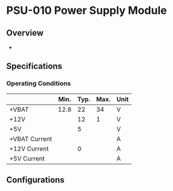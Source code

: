 # PSU-010 Power Supply Module

## Overview
- 

## Specifications
### Operating Conditions
|               | Min. | Typ. | Max. | Unit |
| ------------- | ---- | ---- | ---- | ---- |
| +VBAT         | 12.8 | 22   | 34   | V    |
| +12V          |      | 12   | 1    | V    |
| +5V           |      | 5    |      | V    |
| +VBAT Current |      |      |      | A    |
| +12V Current  |      | 0    |      | A    |
| +5V Current   |      |      |      | A    |


## Configurations
